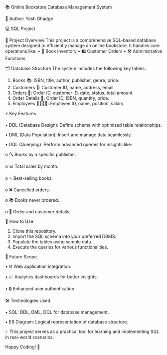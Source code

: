 📚 Online Bookstore Database Management System

👤 Author: Yash Ghadge


💻 SQL Project


🌟 Project Overview
This project is a comprehensive SQL-based database system designed to efficiently manage an online bookstore. It handles core operations like:
•	📖 Book Inventory
•	🛍️ Customer Orders
•	🛠️ Administrative Functions


🗂️ Database Structure
The system includes the following key tables:
1.	Books 📚: ISBN, title, author, publisher, genre, price.
2.	Customers 👥: Customer ID, name, address, email.
3.	Orders 🛒: Order ID, customer ID, date, status, total amount.
4.	Order Details 📝: Order ID, ISBN, quantity, price.
5.	Employees 👩‍💼👨‍💼: Employee ID, name, position, salary.


⚡ Key Features


•	DDL (Database Design): Define schema with optimized table relationships.


•	DML (Data Population): Insert and manage data seamlessly.


•	DQL (Querying): Perform advanced queries for insights like:


o	🔍 Books by a specific publisher.


o	📊 Total sales by month.


o	⭐ Best-selling books.


o	❌ Cancelled orders.


o	📚 Books never ordered.


o	🧾 Order and customer details.


🚀 How to Use
1.	Clone this repository.
2.	Import the SQL schema into your preferred DBMS.
3.	Populate the tables using sample data.
4.	Execute the queries for various functionalities.


🔮 Future Scope


•	🌐 Web application integration.


•	📈 Analytics dashboards for better insights.


•	🔒 Enhanced user authentication.


🛠️ Technologies Used


•	SQL: DDL, DML, DQL for database management.


•	ER Diagram: Logical representation of database structure.


💡 This project serves as a practical tool for learning and implementing SQL in real-world scenarios.


Happy Coding! 🚀

